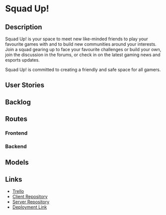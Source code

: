 # Squad Up!

## Description

Squad Up! is your space to meet new like-minded friends to play your favourite games with and to build new communities around your interests.
Join a squad gearing up to face your favourite challenges or build your own, join the discussion in the forums, or check in on the latest gaming news and esports updates.

Squad Up! is committed to creating a friendly and safe space for all gamers.

## User Stories


## Backlog


## Routes

### Frontend


### Backend


## Models


## Links

* [Trello](https://trello.com/b/Yk9BbjDe/squad-up)
* [Client Repository](https://github.com/LauraSalakari/squad-up-client)
* [Server Repository](https://github.com/LauraSalakari/squad-up-server)
* [Deployment Link](https://squad-u-p.herokuapp.com/)
